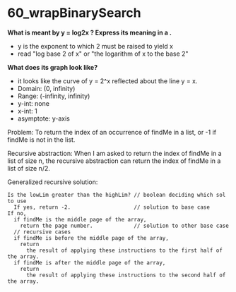 # 60_wrapBinarySearch

**What is meant by y = log2x ? Express its meaning in a .**
- y is the exponent to which 2 must be raised to yield x
- read "log base 2 of x" or "the logarithm of x to the base 2"


**What does its graph look like?**
- it looks like the curve of y = 2^x reflected about the line y = x.
- Domain: (0, infinity)
- Range: (-infinity, infinity)
- y-int: none
- x-int: 1
- asymptote: y-axis

Problem: To return the index of an occurrence of findMe in a list,
or -1 if findMe is not in the list.

Recursive abstraction: When I am asked to return the index of findMe in a list of size n,
the recursive abstraction can return the index of findMe in a list of size n/2.

Generalized recursive solution:
```
Is the lowLim greater than the highLim? // boolean deciding which sol to use
  If yes, return -2.                    // solution to base case
If no,
  if findMe is the middle page of the array, 
    return the page number.             // solution to other base case
  // recursive cases
  if findMe is before the middle page of the array,
    return 
      the result of applying these instructions to the first half of the array.    
  if findMe is after the middle page of the array,
    return
      the result of applying these instructions to the second half of the array.
    
 ```


